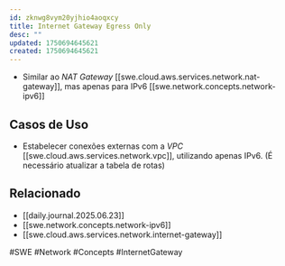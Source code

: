 ```yaml
---
id: zknwg8vym20yjhio4aoqxcy
title: Internet Gateway Egress Only
desc: ""
updated: 1750694645621
created: 1750694645621
---
```


- Similar ao _NAT Gateway_ [[swe.cloud.aws.services.network.nat-gateway]], mas apenas para IPv6 [[swe.network.concepts.network-ipv6]]

## Casos de Uso

- Estabelecer conexões externas com a _VPC_ [[swe.cloud.aws.services.network.vpc]], utilizando apenas IPv6. (É necessário atualizar a tabela de rotas)

## Relacionado

- [[daily.journal.2025.06.23]]
- [[swe.network.concepts.network-ipv6]]
- [[swe.cloud.aws.services.network.internet-gateway]]

#SWE #Network #Concepts #InternetGateway

